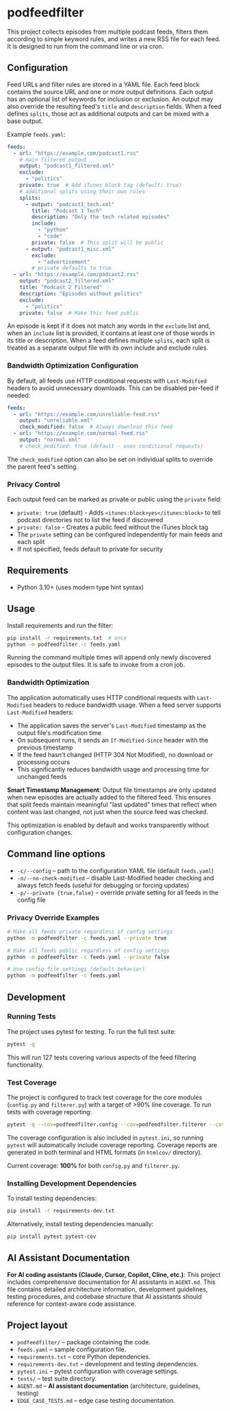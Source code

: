 # podfeedfilter

This project collects episodes from multiple podcast feeds, filters them
according to simple keyword rules, and writes a new RSS file for each feed.
It is designed to run from the command line or via cron.

## Configuration

Feed URLs and filter rules are stored in a YAML file. Each feed block
contains the source URL and one or more output definitions. Each output has an
optional list of keywords for inclusion or exclusion. An output may also
override the resulting feed's `title` and `description` fields.
When a feed defines `splits`, those act as additional outputs and can be mixed
with a base output.

Example `feeds.yaml`:

```yaml
feeds:
  - url: "https://example.com/podcast1.rss"
    # main filtered output
    output: "podcast1_filtered.xml"
    exclude:
      - "politics"
    private: true  # Add iTunes block tag (default: true)
    # additional splits using their own rules
    splits:
      - output: "podcast1_tech.xml"
        title: "Podcast 1 Tech"
        description: "Only the tech related episodes"
        include:
          - "python"
          - "code"
        private: false  # This split will be public
      - output: "podcast1_misc.xml"
        exclude:
          - "advertisement"
        # private defaults to true
  - url: "https://example.com/podcast2.rss"
    output: "podcast2_filtered.xml"
    title: "Podcast 2 Filtered"
    description: "Episodes without politics"
    exclude:
      - "politics"
    private: false  # Make this feed public
```

An episode is kept if it does not match any words in the `exclude` list and,
when an `include` list is provided, it contains at least one of those words in
its title or description. When a feed defines multiple `splits`, each split is
treated as a separate output file with its own include and exclude rules.

### Bandwidth Optimization Configuration

By default, all feeds use HTTP conditional requests with `Last-Modified` headers to avoid unnecessary downloads. This can be disabled per-feed if needed:

```yaml
feeds:
  - url: "https://example.com/unreliable-feed.rss"
    output: "unreliable.xml"
    check_modified: false  # Always download this feed
  - url: "https://example.com/normal-feed.rss"
    output: "normal.xml"
    # check_modified: true (default - uses conditional requests)
```

The `check_modified` option can also be set on individual splits to override the parent feed's setting.

### Privacy Control

Each output feed can be marked as private or public using the `private` field:

- `private: true` (default) - Adds `<itunes:block>yes</itunes:block>` to tell podcast directories not to list the feed if discovered
- `private: false` - Creates a public feed without the iTunes block tag
- The `private` setting can be configured independently for main feeds and each split
- If not specified, feeds default to private for security

## Requirements

- Python 3.10+ (uses modern type hint syntax)

## Usage

Install requirements and run the filter:

```bash
pip install -r requirements.txt  # once
python -m podfeedfilter -c feeds.yaml
```

Running the command multiple times will append only newly discovered episodes
to the output files. It is safe to invoke from a cron job.

### Bandwidth Optimization

The application automatically uses HTTP conditional requests with `Last-Modified` headers to reduce bandwidth usage. When a feed server supports `Last-Modified` headers:

- The application saves the server's `Last-Modified` timestamp as the output file's modification time
- On subsequent runs, it sends an `If-Modified-Since` header with the previous timestamp
- If the feed hasn't changed (HTTP 304 Not Modified), no download or processing occurs
- This significantly reduces bandwidth usage and processing time for unchanged feeds

**Smart Timestamp Management**: Output file timestamps are only updated when new episodes are actually added to the filtered feed. This ensures that split feeds maintain meaningful "last updated" times that reflect when content was last changed, not just when the source feed was checked.

This optimization is enabled by default and works transparently without configuration changes.

## Command line options

- `-c/--config` – path to the configuration YAML file (default `feeds.yaml`)
- `-n/--no-check-modified` – disable Last-Modified header checking and always fetch feeds (useful for debugging or forcing updates)
- `-p/--private {true,false}` – override private setting for all feeds in the config file

### Privacy Override Examples

```bash
# Make all feeds private regardless of config settings
python -m podfeedfilter -c feeds.yaml --private true

# Make all feeds public regardless of config settings
python -m podfeedfilter -c feeds.yaml --private false

# Use config file settings (default behavior)
python -m podfeedfilter -c feeds.yaml
```

## Development

### Running Tests

The project uses pytest for testing. To run the full test suite:

```bash
pytest -q
```

This will run 127 tests covering various aspects of the feed filtering functionality.

### Test Coverage

The project is configured to track test coverage for the core modules (`config.py` and `filterer.py`) with a target of >90% line coverage. To run tests with coverage reporting:

```bash
pytest -q --cov=podfeedfilter.config --cov=podfeedfilter.filterer --cov-report=term-missing --cov-fail-under=90
```

The coverage configuration is also included in `pytest.ini`, so running `pytest` will automatically include coverage reporting. Coverage reports are generated in both terminal and HTML formats (in `htmlcov/` directory).

Current coverage: **100%** for both `config.py` and `filterer.py`.

### Installing Development Dependencies

To install testing dependencies:

```bash
pip install -r requirements-dev.txt
```

Alternatively, install testing dependencies manually:

```bash
pip install pytest pytest-cov
```

## AI Assistant Documentation

**For AI coding assistants (Claude, Cursor, Copilot, Cline, etc.)**: This project includes comprehensive documentation for AI assistants in `AGENT.md`. This file contains detailed architecture information, development guidelines, testing procedures, and codebase structure that AI assistants should reference for context-aware code assistance.

## Project layout

- `podfeedfilter/` – package containing the code.
- `feeds.yaml` – sample configuration file.
- `requirements.txt` – core Python dependencies.
- `requirements-dev.txt` – development and testing dependencies.
- `pytest.ini` – pytest configuration with coverage settings.
- `tests/` – test suite directory.
- `AGENT.md` – **AI assistant documentation** (architecture, guidelines, testing)
- `EDGE_CASE_TESTS.md` – edge case testing documentation.
